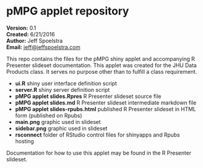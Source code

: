 # pMPG applet repository

__Version:__ 0.1  
__Created:__ 6/21/2016  
__Author:__ Jeff Spoelstra  
__Email:__ jeff@jeffspoelstra.com

This repo contains the files for the pMPG shiny applet and accompanying R Presenter slideset documentation.
This applet was created for the JHU Data Products class. It serves no purpose other than to fulfill a class requirement.

* __ui.R__ shiny user interface definition script
* __server.R__ shiny server definition script
* __pMPG applet slides.Rpres__ R Presenter slideset source file
* __pMPG applet slides.md__ R Presenter slideset intermediate markdown file
* __pMPG applet slides-rpubs.html__ published R Presenter slideset in HTML form (published on Rpubs)
* __main.png__ graphic used in slideset
* __sidebar.png__ graphic used in slideset
* __rsconnect__ folder of RStudio control files for shinyapps and Rpubs hosting

Documentation for how to use this applet may be found in the R Presenter slideset.

